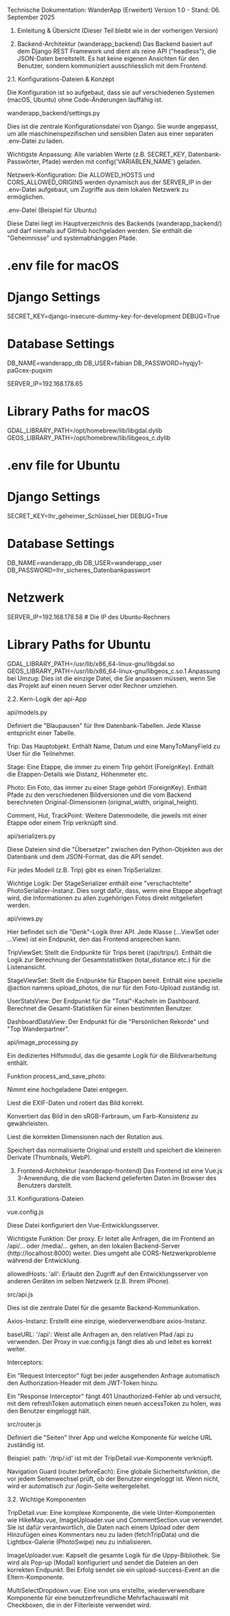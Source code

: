 Technische Dokumentation: WanderApp (Erweitert)
Version 1.0 - Stand: 06. September 2025

1. Einleitung & Übersicht
(Dieser Teil bleibt wie in der vorherigen Version)

2. Backend-Architektur (wanderapp_backend)
Das Backend basiert auf dem Django REST Framework und dient als reine API ("headless"), die JSON-Daten bereitstellt. Es hat keine eigenen Ansichten für den Benutzer, sondern kommuniziert ausschliesslich mit dem Frontend.

2.1. Konfigurations-Dateien & Konzept

Die Konfiguration ist so aufgebaut, dass sie auf verschiedenen Systemen (macOS, Ubuntu) ohne Code-Änderungen lauffähig ist.

wanderapp_backend/settings.py

Dies ist die zentrale Konfigurationsdatei von Django. Sie wurde angepasst, um alle maschinenspezifischen und sensiblen Daten aus einer separaten .env-Datei zu laden.

Wichtigste Anpassung: Alle variablen Werte (z.B. SECRET_KEY, Datenbank-Passwörter, Pfade) werden mit config('VARIABLEN_NAME') geladen.

Netzwerk-Konfiguration: Die ALLOWED_HOSTS und CORS_ALLOWED_ORIGINS werden dynamisch aus der SERVER_IP in der .env-Datei aufgebaut, um Zugriffe aus dem lokalen Netzwerk zu ermöglichen.

.env-Datei (Beispiel für Ubuntu)

Diese Datei liegt im Hauptverzeichnis des Backends (wanderapp_backend/) und darf niemals auf GitHub hochgeladen werden. Sie enthält die "Geheimnisse" und systemabhängigen Pfade.

# .env file for macOS

# Django Settings
SECRET_KEY=django-insecure-dummy-key-for-development
DEBUG=True

# Database Settings
DB_NAME=wanderapp_db
DB_USER=fabian
DB_PASSWORD=hyqjy1-paGcex-puqxim

SERVER_IP=192.168.178.65

# Library Paths for macOS
GDAL_LIBRARY_PATH=/opt/homebrew/lib/libgdal.dylib
GEOS_LIBRARY_PATH=/opt/homebrew/lib/libgeos_c.dylib


# .env file for Ubuntu

# Django Settings
SECRET_KEY=Ihr_geheimer_Schlüssel_hier
DEBUG=True

# Database Settings
DB_NAME=wanderapp_db
DB_USER=wanderapp_user
DB_PASSWORD=Ihr_sicheres_Datenbankpasswort

# Netzwerk
SERVER_IP=192.168.178.58 # Die IP des Ubuntu-Rechners

# Library Paths for Ubuntu
GDAL_LIBRARY_PATH=/usr/lib/x86_64-linux-gnu/libgdal.so
GEOS_LIBRARY_PATH=/usr/lib/x86_64-linux-gnu/libgeos_c.so.1
Anpassung bei Umzug: Dies ist die einzige Datei, die Sie anpassen müssen, wenn Sie das Projekt auf einen neuen Server oder Rechner umziehen.

2.2. Kern-Logik der api-App

api/models.py

Definiert die "Blaupausen" für Ihre Datenbank-Tabellen. Jede Klasse entspricht einer Tabelle.

Trip: Das Hauptobjekt. Enthält Name, Datum und eine ManyToManyField zu User für die Teilnehmer.

Stage: Eine Etappe, die immer zu einem Trip gehört (ForeignKey). Enthält die Etappen-Details wie Distanz, Höhenmeter etc.

Photo: Ein Foto, das immer zu einer Stage gehört (ForeignKey). Enthält Pfade zu den verschiedenen Bildversionen und die vom Backend berechneten Original-Dimensionen (original_width, original_height).

Comment, Hut, TrackPoint: Weitere Datenmodelle, die jeweils mit einer Etappe oder einem Trip verknüpft sind.

api/serializers.py

Diese Dateien sind die "Übersetzer" zwischen den Python-Objekten aus der Datenbank und dem JSON-Format, das die API sendet.

Für jedes Modell (z.B. Trip) gibt es einen TripSerializer.

Wichtige Logik: Der StageSerializer enthält eine "verschachtelte" PhotoSerializer-Instanz. Dies sorgt dafür, dass, wenn eine Etappe abgefragt wird, die Informationen zu allen zugehörigen Fotos direkt mitgeliefert werden.

api/views.py

Hier befindet sich die "Denk"-Logik Ihrer API. Jede Klasse (...ViewSet oder ...View) ist ein Endpunkt, den das Frontend ansprechen kann.

TripViewSet: Stellt die Endpunkte für Trips bereit (/api/trips/). Enthält die Logik zur Berechnung der Gesamtstatistiken (total_distance etc.) für die Listenansicht.

StageViewSet: Stellt die Endpunkte für Etappen bereit. Enthält eine spezielle @action namens upload_photos, die nur für den Foto-Upload zuständig ist.

UserStatsView: Der Endpunkt für die "Total"-Kacheln im Dashboard. Berechnet die Gesamt-Statistiken für einen bestimmten Benutzer.

DashboardDataView: Der Endpunkt für die "Persönlichen Rekorde" und "Top Wanderpartner".

api/image_processing.py

Ein dediziertes Hilfsmodul, das die gesamte Logik für die Bildverarbeitung enthält.

Funktion process_and_save_photo:

Nimmt eine hochgeladene Datei entgegen.

Liest die EXIF-Daten und rotiert das Bild korrekt.

Konvertiert das Bild in den sRGB-Farbraum, um Farb-Konsistenz zu gewährleisten.

Liest die korrekten Dimensionen nach der Rotation aus.

Speichert das normalisierte Original und erstellt und speichert die kleineren Derivate (Thumbnails, WebP).

3. Frontend-Architektur (wanderapp-frontend)
Das Frontend ist eine Vue.js 3-Anwendung, die die vom Backend gelieferten Daten im Browser des Benutzers darstellt.

3.1. Konfigurations-Dateien

vue.config.js

Diese Datei konfiguriert den Vue-Entwicklungsserver.

Wichtigste Funktion: Der proxy. Er leitet alle Anfragen, die im Frontend an /api/... oder /media/... gehen, an den lokalen Backend-Server (http://localhost:8000) weiter. Dies umgeht alle CORS-Netzwerkprobleme während der Entwicklung.

allowedHosts: 'all': Erlaubt den Zugriff auf den Entwicklungsserver von anderen Geräten im selben Netzwerk (z.B. Ihrem iPhone).

src/api.js

Dies ist die zentrale Datei für die gesamte Backend-Kommunikation.

Axios-Instanz: Erstellt eine einzige, wiederverwendbare axios-Instanz.

baseURL: '/api': Weist alle Anfragen an, den relativen Pfad /api zu verwenden. Der Proxy in vue.config.js fängt dies ab und leitet es korrekt weiter.

Interceptors:

Ein "Request Interceptor" fügt bei jeder ausgehenden Anfrage automatisch den Authorization-Header mit dem JWT-Token hinzu.

Ein "Response Interceptor" fängt 401 Unauthorized-Fehler ab und versucht, mit dem refreshToken automatisch einen neuen accessToken zu holen, was den Benutzer eingeloggt hält.

src/router.js

Definiert die "Seiten" Ihrer App und welche Komponente für welche URL zuständig ist.

Beispiel: path: '/trip/:id' ist mit der TripDetail.vue-Komponente verknüpft.

Navigation Guard (router.beforeEach): Eine globale Sicherheitsfunktion, die vor jedem Seitenwechsel prüft, ob der Benutzer eingeloggt ist. Wenn nicht, wird er automatisch zur /login-Seite weitergeleitet.

3.2. Wichtige Komponenten

TripDetail.vue: Eine komplexe Komponente, die viele Unter-Komponenten wie HikeMap.vue, ImageUploader.vue und CommentSection.vue verwendet. Sie ist dafür verantwortlich, die Daten nach einem Upload oder dem Hinzufügen eines Kommentars neu zu laden (fetchTripData) und die Lightbox-Galerie (PhotoSwipe) neu zu initialisieren.

ImageUploader.vue: Kapselt die gesamte Logik für die Uppy-Bibliothek. Sie wird als Pop-up (Modal) konfiguriert und sendet die Dateien an den korrekten Endpunkt. Bei Erfolg sendet sie ein upload-success-Event an die Eltern-Komponente.

MultiSelectDropdown.vue: Eine von uns erstellte, wiederverwendbare Komponente für eine benutzerfreundliche Mehrfachauswahl mit Checkboxen, die in der Filterleiste verwendet wird.
